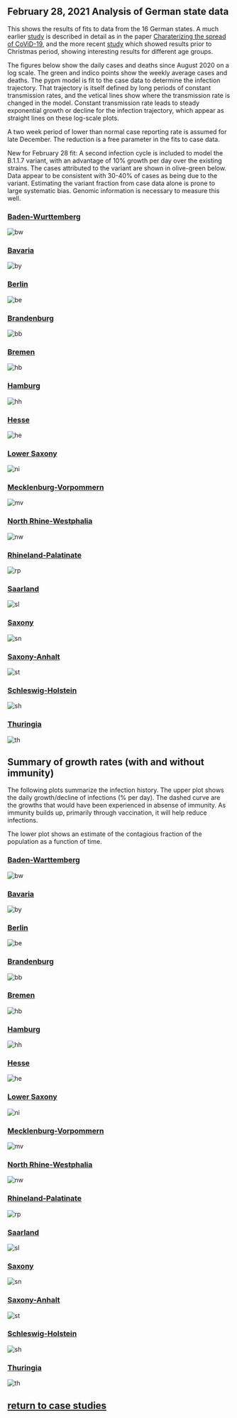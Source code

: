 ## February 28, 2021 Analysis of German state data

This shows the results of fits to data from the 16 German states.
A much earlier [study](../archive/germany20200625/index.md)
is described in detail as in the paper [Charaterizing the spread of CoViD-19](../index.md),
and the more recent [study](../archive/germany20201206/index.md)
which showed results prior to Christmas period, showing interesting results for different age groups.

The figures below show the daily cases and deaths since August 2020 on a log scale.
The green and indico points show the weekly average cases and deaths.
The pypm model is fit to the case data to determine the infection trajectory.
That trajectory is itself defined by long periods of constant transmission rates,
and the vetical lines show where the transmission rate is changed in the model.
Constant transmission rate leads to steady exponential growth or decline for the infection trajectory,
which appear as straight lines on these log-scale plots.

A two week period of lower than normal case reporting rate is assumed for late December.
The reduction is a free parameter in the fits to case data.

New for February 28 fit: A second infection cycle is included to model the B.1.1.7 variant, with an advantage of
10% growth per day over the existing strains.
The cases attributed to the variant are shown in olive-green below. 
Data appear to be consistent with 30-40% of cases as being due to the variant.
Estimating the variant fraction from case data alone is prone to large systematic bias.
Genomic information is necessary to measure this well.

### [Baden-Wurttemberg](img/bw_2_8_0228.pdf)

![bw](img/bw_2_8_0228.png)

### [Bavaria](img/by_2_8_0228.pdf)

![by](img/by_2_8_0228.png)

### [Berlin](img/be_2_8_0228.pdf)

![be](img/be_2_8_0228.png)

### [Brandenburg](img/bb_2_8_0228.pdf)

![bb](img/bb_2_8_0228.png)

### [Bremen](img/hb_2_8_0228.pdf)

![hb](img/hb_2_8_0228.png)

### [Hamburg](img/hh_2_8_0228.pdf)

![hh](img/hh_2_8_0228.png)

### [Hesse](img/he_2_8_0228.pdf)

![he](img/he_2_8_0228.png)

### [Lower Saxony](img/ni_2_8_0228.pdf)

![ni](img/ni_2_8_0228.png)

### [Mecklenburg-Vorpommern](img/mv_2_8_0228.pdf)

![mv](img/mv_2_8_0228.png)

### [North Rhine-Westphalia](img/nw_2_8_0228.pdf)

![nw](img/nw_2_8_0228.png)

### [Rhineland-Palatinate](img/rp_2_8_0228.pdf)

![rp](img/rp_2_8_0228.png)

### [Saarland](img/sl_2_8_0228.pdf)

![sl](img/sl_2_8_0228.png)

### [Saxony](img/sn_2_8_0228.pdf)

![sn](img/sn_2_8_0228.png)

### [Saxony-Anhalt](img/st_2_8_0228.pdf)

![st](img/st_2_8_0228.png)

### [Schleswig-Holstein](img/sh_2_8_0228.pdf)

![sh](img/sh_2_8_0228.png)

### [Thuringia](img/th_2_8_0228.pdf)

![th](img/th_2_8_0228.png)

## Summary of growth rates (with and without immunity)

The following plots summarize the infection history.
The upper plot shows the daily growth/decline of infections (% per day).
The dashed curve are the growths that would have been experienced in absense of immunity.
As immunity builds up, primarily through vaccination, it will help reduce infections.

The lower plot shows an estimate of the contagious fraction of the population as a function of time.

### [Baden-Warttemberg](img/bw-growth.pdf)

![bw](img/bw-growth.png)

### [Bavaria](img/by-growth.pdf)

![by](img/by-growth.png)

### [Berlin](img/be-growth.pdf)

![be](img/be-growth.png)

### [Brandenburg](img/bb-growth.pdf)

![bb](img/bb-growth.png)

### [Bremen](img/hb-growth.pdf)

![hb](img/hb-growth.png)

### [Hamburg](img/hh-growth.pdf)

![hh](img/hh-growth.png)

### [Hesse](img/he-growth.pdf)

![he](img/he-growth.png)

### [Lower Saxony](img/ni-growth.pdf)

![ni](img/ni-growth.png)

### [Mecklenburg-Vorpommern](img/mv-growth.pdf)

![mv](img/mv-growth.png)

### [North Rhine-Westphalia](img/nw-growth.pdf)

![nw](img/nw-growth.png)

### [Rhineland-Palatinate](img/rp-growth.pdf)

![rp](img/rp-growth.png)

### [Saarland](img/sl-growth.pdf)

![sl](img/sl-growth.png)

### [Saxony](img/sn-growth.pdf)

![sn](img/sn-growth.png)

### [Saxony-Anhalt](img/st-growth.pdf)

![st](img/st-growth.png)

### [Schleswig-Holstein](img/sh-growth.pdf)

![sh](img/sh-growth.png)

### [Thuringia](img/th-growth.pdf)

![th](img/th-growth.png)

## [return to case studies](../index.md)

